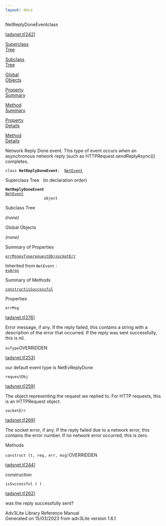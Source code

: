 ```yaml
---
layout: docs
---
```

<span class="title">NetReplyDoneEvent</span><span class="type">class</span>

[tadsnet.t](../file/tadsnet.t.html)\[[242](../source/tadsnet.t.html#242)\]

[Superclass  
Tree](#_SuperClassTree_)

[Subclass  
Tree](#_SubClassTree_)

[Global  
Objects](#_ObjectSummary_)

[Property  
Summary](#_PropSummary_)

[Method  
Summary](#_MethodSummary_)

[Property  
Details](#_Properties_)

[Method  
Details](#_Methods_)



Network Reply Done event. This type of event occurs when an asynchronous
network reply (such as HTTPRequest.sendReplyAsync()) completes.

`class `**`NetReplyDoneEvent`**` :   `[`NetEvent`](../object/NetEvent.html)



<span id="_SuperClassTree_"></span>



<span class="hdln">Superclass Tree</span>   (in declaration order)



**`NetReplyDoneEvent`**  
[`NetEvent`](../object/NetEvent.html)  
`                 object`  
<span id="_SubClassTree_"></span>



<span class="hdln">Subclass Tree</span>  



*(none)* <span id="_ObjectSummary_"></span>



<span class="hdln">Global Objects</span>  



*(none)* <span id="_PropSummary_"></span>



<span class="hdln">Summary of Properties</span>  



[`errMsg`](#errMsg)[`evType`](#evType)[`requestObj`](#requestObj)[`socketErr`](#socketErr)

Inherited from `NetEvent` :  
[`evArgs`](../object/NetEvent.html#evArgs)

<span id="_MethodSummary_"></span>



<span class="hdln">Summary of Methods</span>  



[`construct`](#construct)[`isSuccessful`](#isSuccessful)



<span id="_Properties_"></span>



<span class="hdln">Properties</span>  



<span id="errMsg"></span>

`errMsg`

[tadsnet.t](../file/tadsnet.t.html)\[[276](../source/tadsnet.t.html#276)\]



Error message, if any. If the reply failed, this contains a string with
a description of the error that occurred. If the reply was sent
successfully, this is nil.



<span id="evType"></span>

`evType`<span class="rem">OVERRIDDEN</span>

[tadsnet.t](../file/tadsnet.t.html)\[[253](../source/tadsnet.t.html#253)\]



our default event type is NetEvReplyDone



<span id="requestObj"></span>

`requestObj`

[tadsnet.t](../file/tadsnet.t.html)\[[259](../source/tadsnet.t.html#259)\]



The object representing the request we replied to. For HTTP requests,
this is an HTTPRequest object.



<span id="socketErr"></span>

`socketErr`

[tadsnet.t](../file/tadsnet.t.html)\[[269](../source/tadsnet.t.html#269)\]



The socket error, if any. If the reply failed due to a network error,
this contains the error number. If no network error occurred, this is
zero.



<span id="_Methods_"></span>



<span class="hdln">Methods</span>  



<span id="construct"></span>

`construct (t, req, err, msg)`<span class="rem">OVERRIDDEN</span>

[tadsnet.t](../file/tadsnet.t.html)\[[244](../source/tadsnet.t.html#244)\]



construction



<span id="isSuccessful"></span>

`isSuccessful ( )`

[tadsnet.t](../file/tadsnet.t.html)\[[262](../source/tadsnet.t.html#262)\]



was the reply successfully sent?





Adv3Lite Library Reference Manual  
Generated on 15/03/2023 from adv3Lite version 1.6.1


